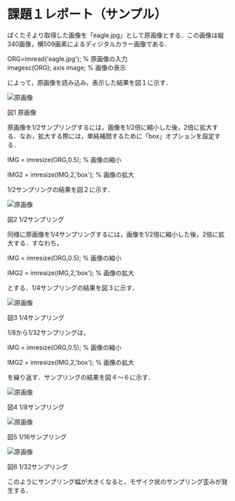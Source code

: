 ﻿# 課題１レポート（サンプル）

ぱくたそより取得した画像を「eagle.jpg」として原画像とする．この画像は縦340画像，横509画素によるディジタルカラー画像である．



ORG=imread('eagle.jpg'); % 原画像の入力  
imagesc(ORG); axis image; % 画像の表示



によって，原画像を読み込み，表示した結果を図１に示す．



![原画像](https://github.com/taniguchi-takumi/gazousyorikougaku/blob/master/image/kadai1_1.png?raw=true)  


図1 原画像



原画像を1/2サンプリングするには，画像を1/2倍に縮小した後，2倍に拡大する．なお，拡大する際には，単純補間するために「box」オプションを設定する．



IMG = imresize(ORG,0.5); % 画像の縮小  

IMG2 = imresize(IMG,2,'box'); % 画像の拡大



1/2サンプリングの結果を図２に示す．



![原画像](https://github.com/taniguchi-takumi/gazousyorikougaku/blob/master/image/kadai1_2.png?raw=true)  


図2 1/2サンプリング


同様に原画像を1/4サンプリングするには，画像を1/2倍に縮小した後，2倍に拡大する．すなわち，



IMG = imresize(ORG,0.5); % 画像の縮小  

IMG2 = imresize(IMG,2,'box'); % 画像の拡大



とする．1/4サンプリングの結果を図３に示す．



![原画像](https://github.com/taniguchi-takumi/gazousyorikougaku/blob/master/image/kadai1_3.png?raw=true)  


図3 1/4サンプリング


1/8から1/32サンプリングは，



IMG = imresize(ORG,0.5); % 画像の縮小  

IMG2 = imresize(IMG,2,'box'); % 画像の拡大



を繰り返す．サンプリングの結果を図４～６に示す．



![原画像](https://github.com/taniguchi-takumi/gazousyorikougaku/blob/master/image/kadai1_4.png?raw=true)  


図4 1/8サンプリング



![原画像](https://github.com/taniguchi-takumi/gazousyorikougaku/blob/master/image/kadai1_5.png?raw=true)  


図5 1/16サンプリング



![原画像](https://github.com/taniguchi-takumi/gazousyorikougaku/blob/master/image/kadai1_6.png?raw=true)  


図6 1/32サンプリング



このようにサンプリング幅が大きくなると，モザイク状のサンプリング歪みが発生する．
